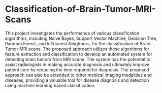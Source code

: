 # Classification-of-Brain-Tumor-MRI-Scans
This project investigates the performance of various classification algorithms, including Naive Bayes, Support Vector Machine, Decision Tree, Random Forest, and k-Nearest Neighbors, for the classification of Brain Tumor MRI scans. The proposed approach utilizes these algorithms for feature extraction and classification to develop an automated system for detecting brain tumors from MRI scans. The system has the potential to assist radiologists in making accurate diagnosis and ultimately improve patient care by reducing the time required for diagnosis. The proposed approach can also be extended to other medical imaging modalities and diseases, providing a valuable tool for disease diagnosis and detection using machine learning based classification.
